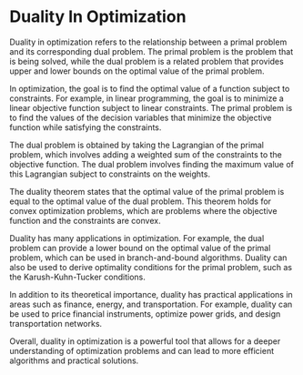 # Duality In Optimization

Duality in optimization refers to the relationship between a primal problem and its corresponding dual problem. The primal problem is the problem that is being solved, while the dual problem is a related problem that provides upper and lower bounds on the optimal value of the primal problem.

In optimization, the goal is to find the optimal value of a function subject to constraints. For example, in linear programming, the goal is to minimize a linear objective function subject to linear constraints. The primal problem is to find the values of the decision variables that minimize the objective function while satisfying the constraints.

The dual problem is obtained by taking the Lagrangian of the primal problem, which involves adding a weighted sum of the constraints to the objective function. The dual problem involves finding the maximum value of this Lagrangian subject to constraints on the weights.

The duality theorem states that the optimal value of the primal problem is equal to the optimal value of the dual problem. This theorem holds for convex optimization problems, which are problems where the objective function and the constraints are convex.

Duality has many applications in optimization. For example, the dual problem can provide a lower bound on the optimal value of the primal problem, which can be used in branch-and-bound algorithms. Duality can also be used to derive optimality conditions for the primal problem, such as the Karush-Kuhn-Tucker conditions.

In addition to its theoretical importance, duality has practical applications in areas such as finance, energy, and transportation. For example, duality can be used to price financial instruments, optimize power grids, and design transportation networks.

Overall, duality in optimization is a powerful tool that allows for a deeper understanding of optimization problems and can lead to more efficient algorithms and practical solutions.
